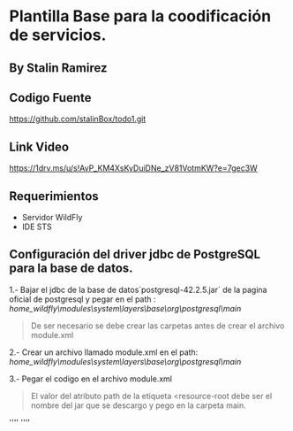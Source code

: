# Plantilla Base para la coodificación de servicios.
## By Stalin Ramirez
## Codigo Fuente
https://github.com/stalinBox/todo1.git

## Link Video
https://1drv.ms/u/s!AvP_KM4XsKyDuiDNe_zV81VotmKW?e=7gec3W

## Requerimientos
* Servidor WildFly
* IDE STS

## Configuración del driver jdbc de PostgreSQL para la base de datos.


1.- Bajar el jdbc de la base de datos´postgresql-42.2.5.jar´ de la pagina oficial de postgresql y pegar en el path : *home_wildfly\modules\system\layers\base\org\postgresql\main*
> De ser necesario se debe crear las carpetas antes de crear el archivo module.xml

2.- Crear un archivo llamado module.xml en el path: *home_wildfly\modules\system\layers\base\org\postgresql\main*

3.- Pegar el codigo en el archivo module.xml
> El valor del atributo path de la etiqueta <resource-root debe ser el nombre del jar que se descargo y pego en la carpeta main.

''''
	<?xml version="1.0" encoding="UTF-8"?>
	<module xmlns="urn:jboss:module:1.3" name="org.postgresql">
	    <resources>
	        <resource-root path="postgresql-42.2.5.jar"/>
	        <!-- Make sure this matches the name of the JAR you are installing -->
	    </resources>
	    <dependencies>
	        <module name="javax.api"/>
	        <module name="javax.transaction.api"/>
	    </dependencies>
	</module>
''''
